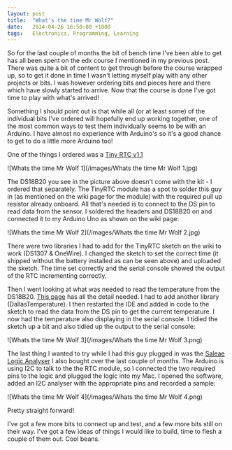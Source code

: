```yaml
---
layout: post
title:  "What's the time Mr Wolf?"
date:   2014-04-26 16:50:00 +1000
tags:   Electronics, Programming, Learning
---
```


So for the last couple of months the bit of bench time I've been able to get has all been spent on the edx course I mentioned in my previous post.  There was quite a bit of content to get through before the course wrapped up, so to get it done in time I wasn't letting myself play with any other projects or bits.  I was however ordering bits and pieces here and there which have slowly started to arrive.  Now that the course is done I've got time to play with what's arrived!

Something I should point out is that while all (or at least some) of the individual bits I've ordered will hopefully end up working together, one of the most common ways to test them individually seems to be with an Arduino.  I have almost no experience with Arduino's so it's a good chance to get to do a little more Arduino too!

One of the things I ordered was a [Tiny RTC v1.1](http://www.dfrobot.com/wiki/index.php/Real_Time_Clock_Module_(DS1307)_V1.1_(SKU:DFR0151))  

![Whats the time Mr Wolf 1](/images/Whats the time Mr Wolf 1.jpg)

The DS18B20 you see in the picture above doesn't come with the kit - I ordered that separately.  The TinyRTC module has a spot to solder this guy in (as mentioned on the wiki page for the module) with the required pull up resistor already onboard.  All that's needed is to connect to the DS pin to read data from the sensor.  I soldered the headers and DS18B20 on and connected it to my Arduino Uno as shown on the wiki page:

![Whats the time Mr Wolf 2](/images/Whats the time Mr Wolf 2.jpg)

There were two libraries I had to add for the TinyRTC sketch on the wiki to work (DS1307 & OneWire).  I changed the sketch to set the correct time (it shipped without the battery installed as can be seen above) and uploaded the sketch.  The time set correctly and the serial console showed the output of the RTC incrementing correctly.

Then I went looking at what was needed to read the temperature from the DS18B20.  [This page](http://milesburton.com/Main_Page?title=Dallas_Temperature_Control_Library) has all the detail needed.  I had to add another library (DallasTemperature). I then restarted the IDE and added in code to the sketch to read the data from the DS pin to get the current temperature. I now had the temperature also displaying in the serial console.  I tidied the sketch up a bit and also tidied up the output to the serial console:

![Whats the time Mr Wolf 3](/images/Whats the time Mr Wolf 3.png)

The last thing I wanted to try while I had this guy plugged in was the [Saleae Logic Analyser](https://www.saleae.com/logic16) I also bought over the last couple of months.  The Arduino is using I2C to talk to the the RTC module, so I connected the two required pins to the logic and plugged the logic into my Mac.  I opened the software, added an I2C analyser with the appropriate pins and recorded a sample:

![Whats the time Mr Wolf 4](/images/Whats the time Mr Wolf 4.png)

Pretty straight forward!

I've got a few more bits to connect up and test, and a few more bits still on their way.  I've got a few ideas of things I would like to build, time to flesh a couple of them out.  Cool beans.